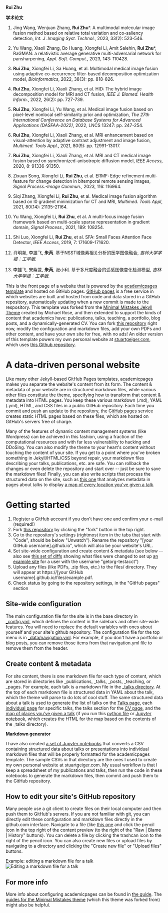 
**Rui Zhu**

**学术论文**

1. Jing Wang, Wenjuan Zhang, **Rui Zhu***. A multimodal molecular image fusion method based on relative total variation and co-saliency detection, _Int. J .Imaging Syst. Technol._, 2023, 33(2): 523-546.

2. Yu Wang, Xiaoli Zhang, Bo Huang, Xiongfei Li, Amit Salehin, **Rui Zhu***, RaGMAN: a relativistic average generative multi-adversarial network for pansharpening, _Appl. Soft. Comput._, 2023, 143: 110428.
  
3. **Rui Zhu**, Xiongfei Li, Sa Huang, et al. Multimodal medical image fusion using adaptive co-occurrence filter-based decomposition optimization model, _Bioinformatics_, 2022, 38(3): pp. 818-826.

4. **Rui Zhu**, Xiongfei Li, Xiaoli Zhang, et al. HID: The hybrid image decomposition model for MRI and CT fusion, _IEEE J. Biomed. Health Inform._, 2022, 26(2): pp. 727-739.

5. **Rui Zhu**, Xiongfei Li, Yu Wang, et al. Medical image fusion based on pixel-level nonlocal self-similarity prior and optimization, _The 27th International Conference on Database Systems for Advanced Applications (DASFAA-2022)_, 2022, LNCS 13247: pp. 247-254.

6. **Rui Zhu**, Xiongfei Li, Xiaoli Zhang, et al. MRI enhancement based on visual-attention by adaptive contrast adjustment and image fusion, _Multimed. Tools Appl._, 2021, 80(9): pp. 12991-13017.

7. **Rui Zhu**, Xiongfei Li, Xiaoli Zhang, et al. MRI and CT medical image fusion based on synchronized-anisotropic diffusion model, _IEEE Access_, 2020, 8: 91336-91350.

8. Zixuan Song, Xiongfei Li, **Rui Zhu**, et al. ERMF: Edge refinement multi-feature for change detection in bitemporal remote sensing images, _Signal Process.-Image Commun._, 2023, 116: 116964.

9. Siqi Zhang, Xiongfei Li, **Rui Zhu**, et al. Medical image fusion algorithm based on l0 gradient minimization for CT and MRI, _Multimed. Tools Appl_, 2021, 80(14): 21135-21164.

10.	Yu Wang, Xiongfei Li, **Rui Zhu**, et al. A multi-focus image fusion framework based on multi-scale sparse representation in gradient domain, _Signal Process._, 2021, 189: 108254.

11.	Shi Luo, Xiongfei Li, **Rui Zhu**, et al. SFA: Small Faces Attention Face Detector, _IEEE Access_, 2019, 7: 171609-171620.

12. 肖明尧, 李雄飞, **朱芮**. 基于NSST域像素相关分析的医学图像融合, _吉林大学学报：工学版_.

13. 李雄飞, 宋紫萱, **朱芮**, 张小利. 基于多尺度融合的遥感图像变化检测模型, _吉林大学学报：工学版_.


This is the front page of a website that is powered by the [academicpages template](https://github.com/academicpages/academicpages.github.io) and hosted on GitHub pages. [GitHub pages](https://pages.github.com) is a free service in which websites are built and hosted from code and data stored in a GitHub repository, automatically updating when a new commit is made to the respository. This template was forked from the [Minimal Mistakes Jekyll Theme](https://mmistakes.github.io/minimal-mistakes/) created by Michael Rose, and then extended to support the kinds of content that academics have: publications, talks, teaching, a portfolio, blog posts, and a dynamically-generated CV. You can fork [this repository](https://github.com/academicpages/academicpages.github.io) right now, modify the configuration and markdown files, add your own PDFs and other content, and have your own site for free, with no ads! An older version of this template powers my own personal website at [stuartgeiger.com](http://stuartgeiger.com), which uses [this Github repository](https://github.com/staeiou/staeiou.github.io).

A data-driven personal website
======
Like many other Jekyll-based GitHub Pages templates, academicpages makes you separate the website's content from its form. The content & metadata of your website are in structured markdown files, while various other files constitute the theme, specifying how to transform that content & metadata into HTML pages. You keep these various markdown (.md), YAML (.yml), HTML, and CSS files in a public GitHub repository. Each time you commit and push an update to the repository, the [GitHub pages](https://pages.github.com/) service creates static HTML pages based on these files, which are hosted on GitHub's servers free of charge.

Many of the features of dynamic content management systems (like Wordpress) can be achieved in this fashion, using a fraction of the computational resources and with far less vulnerability to hacking and DDoSing. You can also modify the theme to your heart's content without touching the content of your site. If you get to a point where you've broken something in Jekyll/HTML/CSS beyond repair, your markdown files describing your talks, publications, etc. are safe. You can rollback the changes or even delete the repository and start over -- just be sure to save the markdown files! Finally, you can also write scripts that process the structured data on the site, such as [this one](https://github.com/academicpages/academicpages.github.io/blob/master/talkmap.ipynb) that analyzes metadata in pages about talks to display [a map of every location you've given a talk](https://academicpages.github.io/talkmap.html).

Getting started
======
1. Register a GitHub account if you don't have one and confirm your e-mail (required!)
1. Fork [this repository](https://github.com/academicpages/academicpages.github.io) by clicking the "fork" button in the top right. 
1. Go to the repository's settings (rightmost item in the tabs that start with "Code", should be below "Unwatch"). Rename the repository "[your GitHub username].github.io", which will also be your website's URL.
1. Set site-wide configuration and create content & metadata (see below -- also see [this set of diffs](http://archive.is/3TPas) showing what files were changed to set up [an example site](https://getorg-testacct.github.io) for a user with the username "getorg-testacct")
1. Upload any files (like PDFs, .zip files, etc.) to the files/ directory. They will appear at https://[your GitHub username].github.io/files/example.pdf.  
1. Check status by going to the repository settings, in the "GitHub pages" section

Site-wide configuration
------
The main configuration file for the site is in the base directory in [_config.yml](https://github.com/academicpages/academicpages.github.io/blob/master/_config.yml), which defines the content in the sidebars and other site-wide features. You will need to replace the default variables with ones about yourself and your site's github repository. The configuration file for the top menu is in [_data/navigation.yml](https://github.com/academicpages/academicpages.github.io/blob/master/_data/navigation.yml). For example, if you don't have a portfolio or blog posts, you can remove those items from that navigation.yml file to remove them from the header. 

Create content & metadata
------
For site content, there is one markdown file for each type of content, which are stored in directories like _publications, _talks, _posts, _teaching, or _pages. For example, each talk is a markdown file in the [_talks directory](https://github.com/academicpages/academicpages.github.io/tree/master/_talks). At the top of each markdown file is structured data in YAML about the talk, which the theme will parse to do lots of cool stuff. The same structured data about a talk is used to generate the list of talks on the [Talks page](https://academicpages.github.io/talks), each [individual page](https://academicpages.github.io/talks/2012-03-01-talk-1) for specific talks, the talks section for the [CV page](https://academicpages.github.io/cv), and the [map of places you've given a talk](https://academicpages.github.io/talkmap.html) (if you run this [python file](https://github.com/academicpages/academicpages.github.io/blob/master/talkmap.py) or [Jupyter notebook](https://github.com/academicpages/academicpages.github.io/blob/master/talkmap.ipynb), which creates the HTML for the map based on the contents of the _talks directory).

**Markdown generator**

I have also created [a set of Jupyter notebooks](https://github.com/academicpages/academicpages.github.io/tree/master/markdown_generator
) that converts a CSV containing structured data about talks or presentations into individual markdown files that will be properly formatted for the academicpages template. The sample CSVs in that directory are the ones I used to create my own personal website at stuartgeiger.com. My usual workflow is that I keep a spreadsheet of my publications and talks, then run the code in these notebooks to generate the markdown files, then commit and push them to the GitHub repository.

How to edit your site's GitHub repository
------
Many people use a git client to create files on their local computer and then push them to GitHub's servers. If you are not familiar with git, you can directly edit these configuration and markdown files directly in the github.com interface. Navigate to a file (like [this one](https://github.com/academicpages/academicpages.github.io/blob/master/_talks/2012-03-01-talk-1.md) and click the pencil icon in the top right of the content preview (to the right of the "Raw | Blame | History" buttons). You can delete a file by clicking the trashcan icon to the right of the pencil icon. You can also create new files or upload files by navigating to a directory and clicking the "Create new file" or "Upload files" buttons. 

Example: editing a markdown file for a talk
![Editing a markdown file for a talk](/images/editing-talk.png)

For more info
------
More info about configuring academicpages can be found in [the guide](https://academicpages.github.io/markdown/). The [guides for the Minimal Mistakes theme](https://mmistakes.github.io/minimal-mistakes/docs/configuration/) (which this theme was forked from) might also be helpful.

